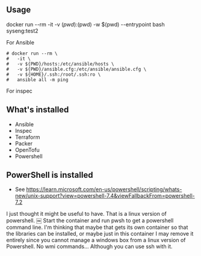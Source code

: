 


Usage
-----

docker run --rm -it -v $(pwd):$(pwd) -w $(pwd) --entrypoint bash syseng:test2

For Ansible

```
# docker run --rm \
# 	-it \
# 	-v ${PWD}/hosts:/etc/ansible/hosts \
# 	-v ${PWD}/ansible.cfg:/etc/ansible/ansible.cfg \
# 	-v ${HOME}/.ssh:/root/.ssh:ro \
# 	ansible all -m ping
```

For inspec


## What's installed
- Ansible
- Inspec
- Terraform
- Packer
- OpenTofu
- Powershell


## PowerShell is installed
* See https://learn.microsoft.com/en-us/powershell/scripting/whats-new/unix-support?view=powershell-7.4&viewFallbackFrom=powershell-7.2

I just thought it might be useful to have.  That is a linux version of powershell. ￼
Start the container and run pwsh to get a powershell command line.
I'm thinking that maybe that gets its own container so that the libraries can be installed, or maybe just in this container
I may remove it entirely since you cannot manage a windows box from a linux version of Powershell.  No wmi commands...  Although you can use ssh with it.


